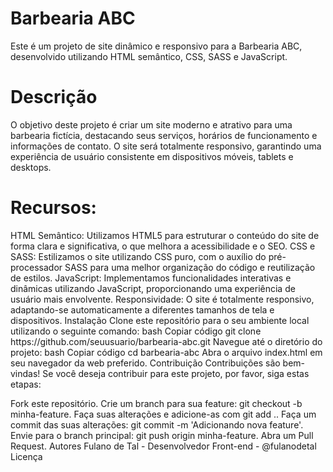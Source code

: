 <h1>Barbearia ABC</h1>
Este é um projeto de site dinâmico e responsivo para a Barbearia ABC, desenvolvido utilizando HTML semântico, CSS, SASS e JavaScript.

<h1>Descrição</h1>
O objetivo deste projeto é criar um site moderno e atrativo para uma barbearia fictícia, destacando seus serviços, horários de funcionamento e informações de contato. O site será totalmente responsivo, garantindo uma experiência de usuário consistente em dispositivos móveis, tablets e desktops.

<h1>Recursos:</h1>
HTML Semântico: Utilizamos HTML5 para estruturar o conteúdo do site de forma clara e significativa, o que melhora a acessibilidade e o SEO.
CSS e SASS: Estilizamos o site utilizando CSS puro, com o auxílio do pré-processador SASS para uma melhor organização do código e reutilização de estilos.
JavaScript: Implementamos funcionalidades interativas e dinâmicas utilizando JavaScript, proporcionando uma experiência de usuário mais envolvente.
Responsividade: O site é totalmente responsivo, adaptando-se automaticamente a diferentes tamanhos de tela e dispositivos.
Instalação
Clone este repositório para o seu ambiente local utilizando o seguinte comando:
bash
Copiar código
git clone https://github.com/seuusuario/barbearia-abc.git
Navegue até o diretório do projeto:
bash
Copiar código
cd barbearia-abc
Abra o arquivo index.html em seu navegador da web preferido.
Contribuição
Contribuições são bem-vindas! Se você deseja contribuir para este projeto, por favor, siga estas etapas:

Fork este repositório.
Crie um branch para sua feature: git checkout -b minha-feature.
Faça suas alterações e adicione-as com git add ..
Faça um commit das suas alterações: git commit -m 'Adicionando nova feature'.
Envie para o branch principal: git push origin minha-feature.
Abra um Pull Request.
Autores
Fulano de Tal - Desenvolvedor Front-end - @fulanodetal
Licença
